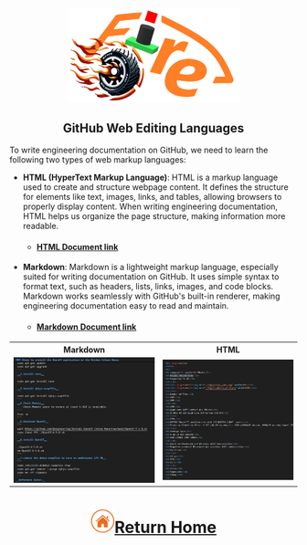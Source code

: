<div align="center"><img src="../../other/img/logo.png" width=300></div>

## <div align="center">GitHub Web Editing Languages</div> 

 To write engineering documentation on GitHub, we need to learn the following two types of web markup languages:

  - **HTML (HyperText Markup Language)**: HTML is a markup language used to create and structure webpage content. It defines the structure for elements like text, images, links, and tables, allowing browsers to properly display content. When writing engineering documentation, HTML helps us organize the page structure, making information more readable.
    - #### [HTML Document link](https://www.w3schools.com/html/)

  - **Markdown**: Markdown is a lightweight markup language, especially suited for writing documentation on GitHub. It uses simple syntax to format text, such as headers, lists, links, images, and code blocks. Markdown works seamlessly with GitHub's built-in renderer, making engineering documentation easy to read and maintain.
    - #### [Markdown Document link](https://markdown.tw/#link)


<div align="center">
<table>
<tr align="center" >
<th>Markdown</th>
<th>HTML</th>
</tr>
<tr align="center">
<td><img src="./img/Markdown.png" width = "500" alt="Markdown 語法"/> </td>
<td><img src="./img/HTML.png" width = "500" alt=">HTML 語法"/> </td>
</tr>
</table>
</div>



# <div align="center">![HOME](../../other/img/home.png)[Return Home](../../)</div>  

